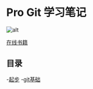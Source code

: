 # Pro Git 学习笔记

![alt](https://www.progit.cn/images/cover.png)

[在线书籍](https://www.progit.cn/)

## 目录

-[起步](./ch01)
-[git基础](./ch02)